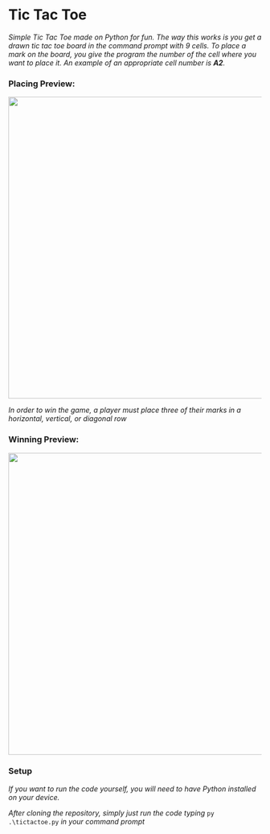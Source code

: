 # Tic Tac Toe
_Simple Tic Tac Toe made on Python for fun. The way this works is you get a drawn tic tac toe board in the command prompt with 9 cells. To place a mark on the board, you  give the program the number of the cell where you want to place it. An example of an appropriate cell number is **A2**._

### Placing Preview:

<img src="https://user-images.githubusercontent.com/52049224/109724060-cf9bb900-7b63-11eb-96b7-04b2a971d775.gif" width=600>

_In order to win the game, a player must place three of their marks in a horizontal, vertical, or diagonal row_


### Winning Preview:
<img src="https://user-images.githubusercontent.com/52049224/109724593-acbdd480-7b64-11eb-8dbc-147a52c63fbf.gif" width=600>

### Setup

_If you want to run the code yourself, you will need to have Python installed on your device._

_After cloning the repository, simply just run the code typing_ `py .\tictactoe.py` _in your command prompt_
